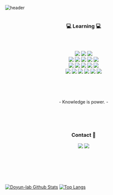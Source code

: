 ![header](https://capsule-render.vercel.app/api?type=soft&color=276DC3&height=150&section=header&text=Doyun-lab&fontSize=70&animation=twinkling)
<br>
<br>
<h3 align="center">💻 Learning 💻</h3>
<br>
<br>
<p align="center">
  <img src="https://img.shields.io/badge/R-276DC3?style=flat-square&logo=R&logoColor=white"/></a>
  <img src="https://img.shields.io/badge/Python-3766AB?style=flat-square&logo=Python&logoColor=white"/></a>
  <img src="https://img.shields.io/badge/Linux-FCC624?style=flat-square&logo=Linux&logoColor=white"/></a>
  <br>
  <img src="https://img.shields.io/badge/NumPy-013243?style=flat-square&logo=NumPy&logoColor=white"/></a>
  <img src="https://img.shields.io/badge/pandas-150458?style=flat-square&logo=pandas&logoColor=white"/></a>
  <img src="https://img.shields.io/badge/scikitlearn-F7931E?style=flat-square&logo=scikit-learn&logoColor=white"/></a>
  <img src="https://img.shields.io/badge/tensorflow-FF6F00?style=flat-square&logo=tensorflow&logoColor=white"/></a>
  <img src="https://img.shields.io/badge/Keras-D00000?style=flat-square&logo=Keras&logoColor=white"/></a>   
  <br>
  <img src="https://img.shields.io/badge/Jupyter-F37626?style=flat-square&logo=Jupyter&logoColor=white"/></a>
  <img src="https://img.shields.io/badge/Anaconda-44A833?style=flat-square&logo=Anaconda&logoColor=white"/></a>
  <img src="https://img.shields.io/badge/RStudio-75AADB?style=flat-square&logo=RStudio&logoColor=white"/></a>
  <img src="https://img.shields.io/badge/Amazon AWS-232F3E?style=flat-square&logo=amazon-aws&logoColor=white"/></a>
  <img src="https://img.shields.io/badge/Google Colab-F9AB00?style=flat-square&logo=google-colab&logoColor=white"/></a>
  <br>
  <img src="https://img.shields.io/badge/Java-007396?style=flat-square&logo=Java&logoColor=white"/></a>
  <img src="https://img.shields.io/badge/MySQL-4479A1?style=flat-square&logo=MySQL&logoColor=white"/></a>
  <img src="https://img.shields.io/badge/MariaDB-003545?style=flat-square&logo=MariaDB&logoColor=white"/></a>
  <img src="https://img.shields.io/badge/MongoDB-47A248?style=flat-square&logo=MongoDB&logoColor=white"/></a>
  <img src="https://img.shields.io/badge/Tableau-E6E6E6?style=flat-square&logo=Tableau&logoColor=white"/></a>
  <img src="https://img.shields.io/badge/Apache Hadoop-D22128?style=flat-square&logo=Apache&logoColor=white"/></a></center>  
</p>
<br>
<br>
<br>
<p align="center"> - Knowledge is power. - </p>

<br>
<br>
<br>
<h3 align="center"> Contact 💬 </h3>
<p align="center">
  <a href="https://medium.com/doyuns-lab"><img src="https://img.shields.io/badge/Dev blog-12100E?style=flat-square&logo=Medium&logoColor=white&link=https://medium.com/doyuns-lab"/></a>
  <a href="mailto:dy20181480@gmail.com"><img src="https://img.shields.io/badge/Gmail-EA4335?style=flat-square&logo=Gmail&logoColor=white&link=dy20181480@gmail.com"/></a>
</p>
<br>
<br>
<br>
<br>
<br>

[![Doyun-lab Github Stats](https://github-readme-stats.vercel.app/api?username=Doyun-lab&hide=issues&show_icons=true)](https://github.com/anuraghazra/github-readme-stats)
[![Top Langs](https://github-readme-stats.vercel.app/api/top-langs/?username=Doyun-lab&layout=compact)](https://github.com/anuraghazra/github-readme-stats)


